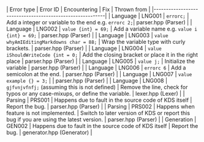 ﻿| Error type | Error ID | Encountering | Fix | Thrown from |
|----------------------------------------------------------|
| Language | LNG001 | `errorc;` | Add a integer or variable to the end e.g. `errorc 2;`| parser.hpp (Parser) |
| Language | LNG002 | `value {int} = 69;` | Add a variable name e.g. `value i {int} = 69;` | parser.hpp (Parser) |
| Language | LNG003 | `value whyAmIEditingMarkdowns char = 88;` | Wrap the variable type with curly brackets. | parser.hpp (Parser) |
| Language | LNG004 | `value iShouldWriteCode {int = 0;` | Add the closing bracket or place it in the right place | parser.hpp (Parser) |
| Language | LNG005 | `value j;` | Initialize the variable | parser.hpp (Parser) |
| Language | LNG006 | `errorc 6` | Add a semicolon at the end. | parser.hpp (Parser) |
| Language | LNG007 | `value example {} = 3;` |  | parser.hpp (Parser) |
| Language | LNG008 | `gjfvnjvfnfj;` (assuming this is not defined) | Remove the line, check for typos or any case-mixups, or define the variable. | lexer.hpp (Lexer) |
| Parsing | PRS001 | Happens due to fault in the source code of KDS itself | Report the bug. | parser.hpp (Parser) |
| Parsing | PRS002 | Happens when feature is not implemented. | Switch to later version of KDS or report this bug if you are using the latest version. | parser.hpp (Parser) |
| Generation | GEN002 | Happens due to fault in the source code of KDS itself | Report the bug. | generator.hpp (Generator) |